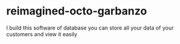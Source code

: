 # reimagined-octo-garbanzo
I build this software of database you can store all your data of your customers and view it easily
